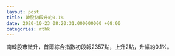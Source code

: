 ```yaml
---
layout: post
title: 韓股初段升約0.1%
date: 2020-10-23 08:20:31.000000000 +08:00
categories: rthk
---
```


南韓股市微升，首爾綜合指數初段報2357點，上升2點，升幅約0.1%。
